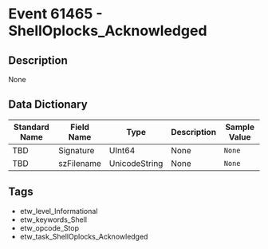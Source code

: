# Event 61465 - ShellOplocks_Acknowledged

## Description
None

## Data Dictionary
|Standard Name|Field Name|Type|Description|Sample Value|
|---|---|---|---|---|
|TBD|Signature|UInt64|None|`None`|
|TBD|szFilename|UnicodeString|None|`None`|

## Tags
* etw_level_Informational
* etw_keywords_Shell
* etw_opcode_Stop
* etw_task_ShellOplocks_Acknowledged